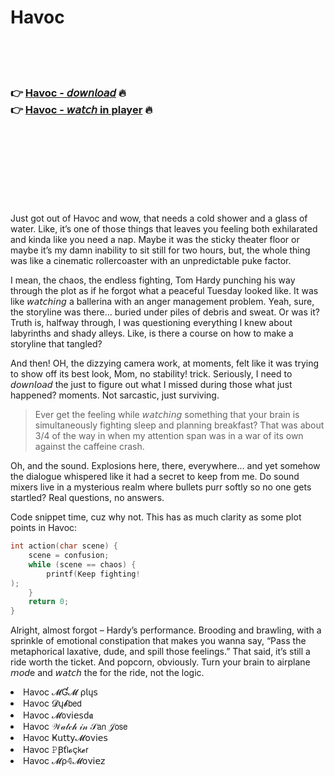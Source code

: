 <h1>Havoc</h1>

<br><br><br>

<h3>👉 <a href="https://Jasons-presaclero1980.github.io/xdnjuueltb/">Havoc - 𝘥𝘰𝘸𝘯𝘭𝘰𝘢𝘥</a> 🔥<br>
👉 <a href="https://Jasons-presaclero1980.github.io/xdnjuueltb/">Havoc - 𝘸𝘢𝘵𝘤𝘩 in player</a> 🔥
</h3>



<br><br><br><br><br><br><br>


Just got out of Havoc and wow, that   needs a cold shower and a glass of water. Like, it’s one of those things that leaves you feeling both exhilarated and kinda like you need a nap. Maybe it was the sticky theater floor or maybe it’s my damn inability to sit still for two hours, but, the whole thing was like a cinematic rollercoaster with an unpredictable puke factor.

I mean, the chaos, the endless fighting, Tom Hardy punching his way through the plot as if he forgot what a peaceful Tuesday looked like. It was like 𝘸𝘢𝘵𝘤𝘩𝘪𝘯𝘨 a ballerina with an anger management problem. Yeah, sure, the storyline was there... buried under piles of debris and sweat. Or was it? Truth is, halfway through, I was questioning everything I knew about labyrinths and shady alleys. Like, is there a course on how to make a storyline that tangled?

And then! OH, the dizzying camera work, at moments, felt like it was trying to show off its best look, Mom, no stability! trick. Seriously, I need to 𝘥𝘰𝘸𝘯𝘭𝘰𝘢𝘥 the   just to figure out what I missed during those what just happened? moments. Not sarcastic, just surviving.

> Ever get the feeling while 𝘸𝘢𝘵𝘤𝘩𝘪𝘯𝘨 something that your brain is simultaneously fighting sleep and planning breakfast? That was about 3/4 of the way in when my attention span was in a war of its own against the caffeine crash.

Oh, and the sound. Explosions here, there, everywhere... and yet somehow the dialogue whispered like it had a secret to keep from me. Do sound mixers live in a mysterious realm where bullets purr softly so no one gets startled? Real questions, no answers.

Code snippet time, cuz why not. This has as much clarity as some plot points in Havoc: 
```c
int action(char scene) {
    scene = confusion;
    while (scene == chaos) {
        printf(Keep fighting!
);
    }
    return 0;
}
```

Alright, almost forgot – Hardy’s performance. Brooding and brawling, with a sprinkle of emotional constipation that makes you wanna say, “Pass the metaphorical laxative, dude, and spill those feelings.” That said, it’s still a ride worth the ticket. And popcorn, obviously. Turn your brain to airplane 𝘮𝘰𝘥e and 𝘸𝘢𝘵𝘤𝘩 the   for the ride, not the logic.

<li>Havoc 𝓜Ɠ𝓜 ρ𝗅ų𝗌</li>
<li>Havoc 𝓓ų𝓫𝖻𝖾𝖽</li>
<li>Havoc 𝓜𝗈ν𝗂𝖾𝗌ԁ𝖆</li>
<li>Havoc 𝒲𝒶𝓉𝒸𝒽 𝒾𝓃 𝒮𝖺𝗇 𝒥𝗈𝗌𝖾</li>
<li>Havoc Ҝ𝗎𝗍𝗍𝗒𝓜𝗈ν𝗂𝖾𝗌</li>
<li>Havoc 𝙿Ꞵť𝗅𝓸ç𝗄𝓮𝗋</li>
<li>Havoc 𝓜ρ𝟜𝓜𝗈ν𝗂𝖾𝗓</li>
